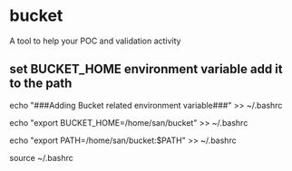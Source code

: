 # bucket
A tool to help your POC and validation activity

## set BUCKET_HOME environment variable add it to the path
echo "###Adding Bucket related environment variable###" >> ~/.bashrc

echo "export BUCKET_HOME=/home/san/bucket" >> ~/.bashrc

echo "export PATH=/home/san/bucket:$PATH" >> ~/.bashrc

source ~/.bashrc
